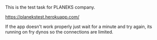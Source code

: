 This is the test task for PLANEKS company.

https://planekstest.herokuapp.com/

If the app doesn't work properly just wait for a minute and try again, its running on fry dynos so the connections are limited.
